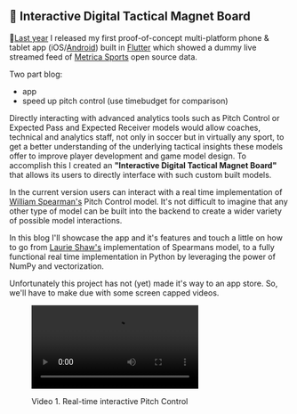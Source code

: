 ## 📱 Interactive Digital Tactical Magnet Board

<div class="text-paperclip"> 📎<a class="post_navi-item nav_prev" href="/2021/03/14/live-pitch-control.html">Last year</a> I released my first proof-of-concept multi-platform phone & tablet app (iOS/<a href="https://play.google.com/store/apps/details?id=com.unravelsports.base_app" class="paperclip-link">Android</a>) built in <a href="https://flutter.dev/" class="paperclip-link">Flutter</a> which showed a dummy live streamed feed of <a href="https://github.com/metrica-sports/sample-data" class="paperclip-link">Metrica Sports</a> open source data.</div>

Two part blog:
- app
- speed up pitch control (use timebudget for comparison)

Directly interacting with advanced analytics tools such as Pitch Control or Expected Pass and Expected Receiver models would allow coaches, technical and analytics staff, not only in soccer but in virtually any sport, to get a better understanding of the underlying tactical insights these models offer to improve player development and game model design.
To accomplish this I created an <b>"Interactive Digital Tactical Magnet Board"</b> that allows its users to directly interface with such custom built models.

In the current version users can interact with a real time implementation of [William Spearman's](https://www.researchgate.net/publication/334849056_Quantifying_Pitch_Control) Pitch Control model. It's not difficult to imagine that any other type of model can be built into the backend to create a wider variety of possible model interactions.

In this blog I'll showcase the app and it's features and touch a little on how to go from [Laurie Shaw's](https://github.com/Friends-of-Tracking-Data-FoTD/LaurieOnTracking) implementation of Spearmans model, to a fully functional real time implementation in Python by leveraging the power of NumPy and vectorization.

Unfortunately this project has not (yet) made it's way to an app store. So, we'll have to make due with some screen capped videos.

<figure>    
    <p>
      <video src="https://user-images.githubusercontent.com/64530306/156655256-ef853757-dcfd-42cd-8582-7b00b63d1365.mov" class="center-vid" controls="controls" style="max-width: 500px;"></video>
    </p>  
    <figcaption>
        Video 1. Real-time interactive Pitch Control
    </figcaption>
</figure>
